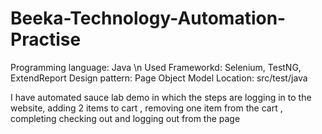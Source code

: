 # Beeka-Technology-Automation-Practise

Programming language: Java \n
Used Frameworkd: Selenium, TestNG, ExtendReport
Design pattern: Page Object Model
Location: src/test/java

 I have automated sauce lab demo in which the steps are logging in to the website, adding 2 items to cart , removing one item from the cart , completing checking out and logging out from the page
